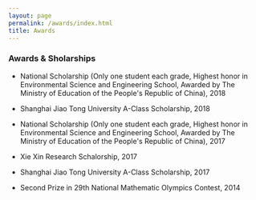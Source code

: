 ```yaml
---
layout: page
permalink: /awards/index.html
title: Awards
---
```

### Awards & Sholarships

- National Scholarship (Only one student each grade, Highest honor in Environmental Science and Engineering School, Awarded by The Ministry of Education of the People's Republic of China), 2018

- Shanghai Jiao Tong University A-Class Scholarship, 2018

- National Scholarship (Only one student each grade, Highest honor in Environmental Science and Engineering School, Awarded by The Ministry of Education of the People's Republic of China), 2017

- Xie Xin Research Schalorship, 2017

- Shanghai Jiao Tong University A-Class Scholarship, 2017

- Second Prize in 29th National Mathematic Olympics Contest, 2014



